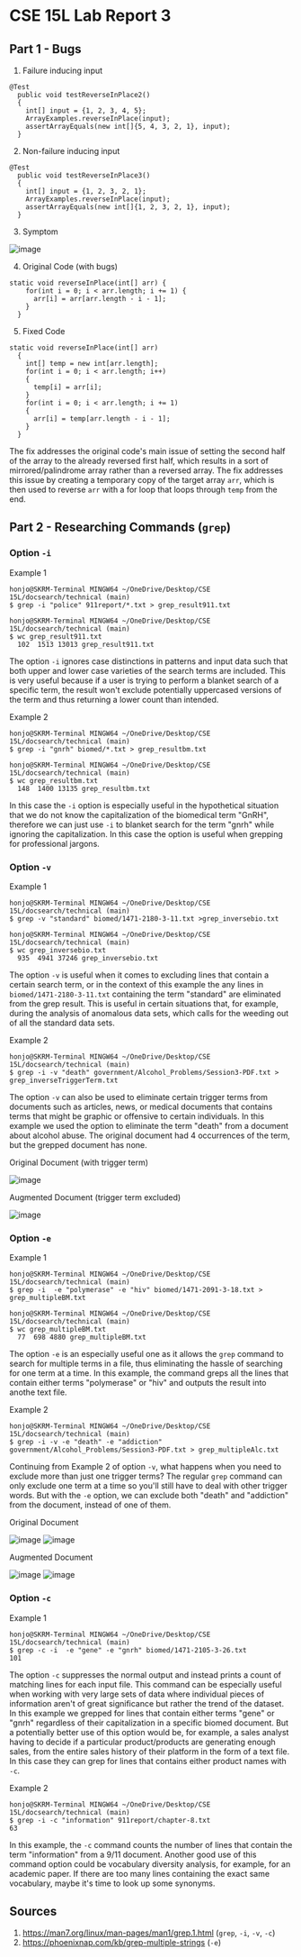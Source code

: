 # CSE 15L Lab Report 3

## Part 1 - Bugs
1. Failure inducing input
```
@Test
  public void testReverseInPlace2()
  {
    int[] input = {1, 2, 3, 4, 5};
    ArrayExamples.reverseInPlace(input);
    assertArrayEquals(new int[]{5, 4, 3, 2, 1}, input);
  }
```
2. Non-failure inducing input
```
@Test
  public void testReverseInPlace3()
  {
    int[] input = {1, 2, 3, 2, 1};
    ArrayExamples.reverseInPlace(input);
    assertArrayEquals(new int[]{1, 2, 3, 2, 1}, input);
  }
```
3. Symptom

![image](https://github.com/goondocx/cse15l-lab-reports/assets/100145953/2fe5e0f1-6aed-4860-a802-de64302c1245)

4. Original Code (with bugs)
```
static void reverseInPlace(int[] arr) {
    for(int i = 0; i < arr.length; i += 1) {
      arr[i] = arr[arr.length - i - 1];
    }
  }
```
5. Fixed Code
```
static void reverseInPlace(int[] arr) 
  {
    int[] temp = new int[arr.length];
    for(int i = 0; i < arr.length; i++)
    {
      temp[i] = arr[i];
    }
    for(int i = 0; i < arr.length; i += 1) 
    {
      arr[i] = temp[arr.length - i - 1];
    }
  }
```
The fix addresses the original code's main issue of setting the second half of the array to the already reversed first half, which results in a sort of mirrored/palindrome array rather than a reversed array. The fix addresses this issue by creating a temporary copy of the target array `arr`, which is then used to reverse `arr` with a for loop that loops through `temp` from the end.


## Part 2 - Researching Commands (`grep`)
### Option `-i`
Example 1
```
honjo@SKRM-Terminal MINGW64 ~/OneDrive/Desktop/CSE 15L/docsearch/technical (main)
$ grep -i "police" 911report/*.txt > grep_result911.txt

honjo@SKRM-Terminal MINGW64 ~/OneDrive/Desktop/CSE 15L/docsearch/technical (main)
$ wc grep_result911.txt
  102  1513 13013 grep_result911.txt
```
The option `-i` ignores case distinctions in patterns and input data such that both upper and lower case varieties of the search terms are included. This is very useful because if a user is trying to perform a blanket search of a specific term, the result won't exclude potentially uppercased versions of the term and thus returning a lower count than intended.

Example 2
```
honjo@SKRM-Terminal MINGW64 ~/OneDrive/Desktop/CSE 15L/docsearch/technical (main)
$ grep -i "gnrh" biomed/*.txt > grep_resultbm.txt

honjo@SKRM-Terminal MINGW64 ~/OneDrive/Desktop/CSE 15L/docsearch/technical (main)
$ wc grep_resultbm.txt
  148  1400 13135 grep_resultbm.txt
```
In this case the `-i` option is especially useful in the hypothetical situation that we do not know the capitalization of the biomedical term "GnRH", therefore we can just use `-i` to blanket search for the term "gnrh" while ignoring the capitalization. In this case the option is useful when grepping for professional jargons.

### Option `-v`
Example 1
```
honjo@SKRM-Terminal MINGW64 ~/OneDrive/Desktop/CSE 15L/docsearch/technical (main)
$ grep -v "standard" biomed/1471-2180-3-11.txt >grep_inversebio.txt

honjo@SKRM-Terminal MINGW64 ~/OneDrive/Desktop/CSE 15L/docsearch/technical (main)
$ wc grep_inversebio.txt 
  935  4941 37246 grep_inversebio.txt
```
The option `-v` is useful when it comes to excluding lines that contain a certain search term, or in the context of this example the any lines in `biomed/1471-2180-3-11.txt` containing the term "standard" are eliminated from the grep result. This is useful in certain situations that, for example, during the analysis of anomalous data sets, which calls for the weeding out of all the standard data sets.

Example 2
```
honjo@SKRM-Terminal MINGW64 ~/OneDrive/Desktop/CSE 15L/docsearch/technical (main)
$ grep -i -v "death" government/Alcohol_Problems/Session3-PDF.txt > grep_inverseTriggerTerm.txt
```
The option `-v` can also be used to eliminate certain trigger terms from documents such as articles, news, or medical documents that contains terms that might be graphic or offensive to certain individuals. In this example we used the option to eliminate the term "death" from a document about alcohol abuse. The original document had 4 occurrences of the term, but the grepped document has none.

Original Document (with trigger term)

![image](https://github.com/goondocx/cse15l-lab-reports/assets/100145953/419cad17-4992-461a-a9b5-7fc4da040d85)


Augmented Document (trigger term excluded)

![image](https://github.com/goondocx/cse15l-lab-reports/assets/100145953/23f21b10-5526-4351-b059-834ec46444a7)

### Option `-e`
Example 1
```
honjo@SKRM-Terminal MINGW64 ~/OneDrive/Desktop/CSE 15L/docsearch/technical (main)
$ grep -i  -e "polymerase" -e "hiv" biomed/1471-2091-3-18.txt > grep_multipleBM.txt

honjo@SKRM-Terminal MINGW64 ~/OneDrive/Desktop/CSE 15L/docsearch/technical (main)
$ wc grep_multipleBM.txt
  77  698 4880 grep_multipleBM.txt
```
The option `-e` is an especially useful one as it allows the `grep` command to search for multiple terms in a file, thus eliminating the hassle of searching for one term at a time. In this example, the command greps all the lines that contain either terms "polymerase" or "hiv" and outputs the result into anothe text file.

Example 2
```
honjo@SKRM-Terminal MINGW64 ~/OneDrive/Desktop/CSE 15L/docsearch/technical (main)
$ grep -i -v -e "death" -e "addiction" government/Alcohol_Problems/Session3-PDF.txt > grep_multipleAlc.txt
```
Continuing from Example 2 of option `-v`, what happens when you need to exclude more than just one trigger terms? The regular `grep` command can only exclude one term at a time so you'll still have to deal with other trigger words. But with the `-e` option, we can exclude both "death" and "addiction" from the document, instead of one of them.

Original Document

![image](https://github.com/goondocx/cse15l-lab-reports/assets/100145953/9841b363-ea03-48ef-94c3-551bb15c1f29)
![image](https://github.com/goondocx/cse15l-lab-reports/assets/100145953/a429cede-f595-4de3-beab-dfb96167d4a4)

Augmented Document

![image](https://github.com/goondocx/cse15l-lab-reports/assets/100145953/93e4c24e-b4bb-4af7-a1c2-8dc6539d86a8)
![image](https://github.com/goondocx/cse15l-lab-reports/assets/100145953/fc147d4a-311c-477d-91f4-1836cfedc4cf)

### Option `-c`
Example 1
```
honjo@SKRM-Terminal MINGW64 ~/OneDrive/Desktop/CSE 15L/docsearch/technical (main)
$ grep -c -i  -e "gene" -e "gnrh" biomed/1471-2105-3-26.txt
101
```
The option `-c` suppresses the normal output and instead prints a count of matching lines for each input file. This command can be especially useful when working with very large sets of data where individual pieces of information aren't of great significance but rather the trend of the dataset. In this example we grepped for lines that contain either terms "gene" or "gnrh" regardless of their capitalization in a specific biomed document. But a potentially better use of this option would be, for example, a sales analyst having to decide if a particular product/products are generating enough sales, from the entire sales history of their platform in the form of a text file. In this case they can grep for lines that contains either product names with `-c`.

Example 2
```
honjo@SKRM-Terminal MINGW64 ~/OneDrive/Desktop/CSE 15L/docsearch/technical (main)
$ grep -i -c "information" 911report/chapter-8.txt
63
```
In this example, the `-c` command counts the number of lines that contain the term "information" from a 9/11 document. Another good use of this command option could be vocabulary diversity analysis, for example, for an academic paper. If there are too many lines containing the exact same vocabulary, maybe it's time to look up some synonyms.

## Sources
1. https://man7.org/linux/man-pages/man1/grep.1.html (`grep`, `-i`, `-v`, `-c`)
2. https://phoenixnap.com/kb/grep-multiple-strings (`-e`)

